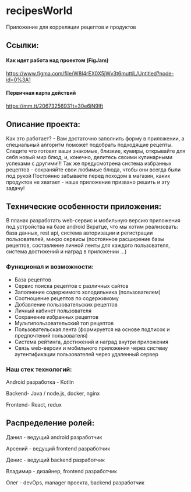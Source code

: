 # recipesWorld
Приложение для корреляции рецептов и продуктов

## Ссылки:

#### Как идет работа над проектом (FigJam) 
https://www.figma.com/file/W8I4rEX0X5jWv3t6muttiL/Untitled?node-id=0%3A1
#### Первичная карта действий
https://mm.tt/2067325693?t=30e6iN9Ift

## Описание проекта:
Как это работает? - Вам достаточно заполнить форму в приложении, а специальный алгоритм поможет подобрать подходящие рецепты. Следите что готовят ваши знакомые, близкие, кумиры, открывайте для себя новый мир блюд, и, конечно, делитесь своими кулинарными успехами с другими!!! Так же предусмотрена система избранных рецептов - сохраняйте свои любимые блюда, чтобы они всегда были под рукой
Постоянно забываете перед походом в магазин, каких продуктов не хватает - наше приложение призвано решить и эту задачу!

## Технические особенности приложения:
В планах разработать web-сервис и мобильную версию приложения под устройства на базе android 
Вкратце, что мы хотим реализовать: база данных, rest api, система авторизации и регистрации пользователей, микро сервисы (постоянное расширение базы рецептов, составление личной ленты для каждого пользователя, система достижений и наград в приложении ...)

### Функционал и возможности:
- База рецептов
- Сервис поиска рецептов с различных сайтов 
- Заполнение содержимого холодильника (пользователем)
- Соотношение рецептов по содержимому
- Добавление пользовательских рецептов
- Личный кабинет пользователя
- Сохранение избранных рецептов
- Мультипользовательский топ рецептов
- Пользовательская лента (формируется на основе подписок и 
 предпочтений пользователя)
- Система рейтинга, достижений и наград внутри приложения
- Связь web-версии и мобильного приложения через систему аутентификации пользователей через удаленный сервер

### Наш стек технологий:

Android разработка - Kotlin

Backend- Java / node.js, docker, nginx

Frontend- React, redux

## Распределение ролей:

Данил - ведущий android разработчик

Арсений - ведущий frontend разработчик

Денис - ведущий backend разработчик

Владимир - дизайнер, frontend разработчик

Олег - devOps, manager проекта, backend разработчик

